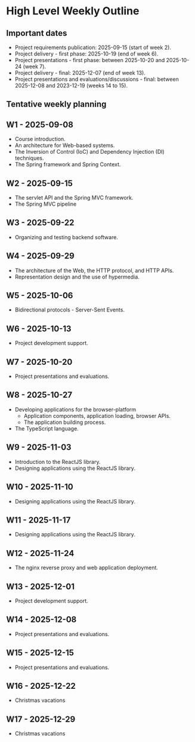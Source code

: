 # High Level Weekly Outline

## Important dates

- Project requirements publication: 2025-09-15 (start of week 2).
- Project delivery - first phase: 2025-10-19 (end of week 6).
- Project presentations - first phase: between 2025-10-20 and 2025-10-24 (week 7).
- Project delivery - final: 2025-12-07 (end of week 13).
- Project presentations and evaluations/discussions - final: between 2025-12-08 and 2023-12-19 (weeks 14 to 15).

## Tentative weekly planning

## W1 - 2025-09-08
- Course introduction.
- An architecture for Web-based systems.
- The Inversion of Control (IoC) and Dependency Injection (DI) techniques.
- The Spring framework and Spring Context.

## W2 - 2025-09-15
- The servlet API and the Spring MVC framework.
- The Spring MVC pipeline

## W3 - 2025-09-22
- Organizing and testing backend software.

## W4 - 2025-09-29
- The architecture of the Web, the HTTP protocol, and HTTP APIs.
- Representation design and the use of hypermedia.

## W5 - 2025-10-06
- Bidirectional protocols - Server-Sent Events.

## W6 - 2025-10-13
- Project development support.

## W7 - 2025-10-20
- Project presentations and evaluations.

## W8 - 2025-10-27
- Developing applications for the browser-platform
    - Application components, application loading, browser APIs.
    - The application building process.
- The TypeScript language.

## W9 - 2025-11-03
- Introduction to the ReactJS library.
- Designing applications using the ReactJS library.

## W10 - 2025-11-10
- Designing applications using the ReactJS library.

## W11 - 2025-11-17
- Designing applications using the ReactJS library.

## W12 - 2025-11-24
- The nginx reverse proxy and web application deployment.

## W13 - 2025-12-01
- Project development support.

## W14 - 2025-12-08
- Project presentations and evaluations.

## W15 - 2025-12-15
- Project presentations and evaluations.

## W16 - 2025-12-22
- Christmas vacations

## W17 - 2025-12-29
- Christmas vacations
